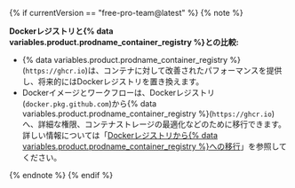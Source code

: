 {% if currentVersion == "free-pro-team@latest" %}
{% note %}

**Dockerレジストリと{% data variables.product.prodname_container_registry %}との比較:**
- {% data variables.product.prodname_container_registry %}(`https://ghcr.io`)は、コンテナに対して改善されたパフォーマンスを提供し、将来的にはDockerレジストリを置き換えます。
- Dockerイメージとワークフローは、Dockerレジストリ(`docker.pkg.github.com`)から{% data variables.product.prodname_container_registry %}(`https://ghcr.io`)へ、詳細な権限、コンテナストレージの最適化などのために移行できます。 詳しい情報については「[Dockerレジストリから{% data variables.product.prodname_container_registry %}への移行](/packages/working-with-a-github-packages-registry/migrating-to-the-container-registry-from-the-docker-registry)」を参照してください。

{% endnote %}
{% endif %}
